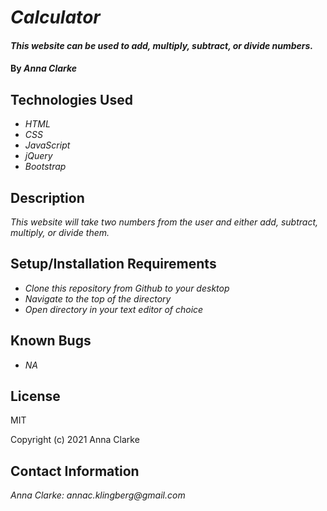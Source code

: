 # _Calculator_

#### _This website can be used to add, multiply, subtract, or divide numbers._

#### By _**Anna Clarke**_

## Technologies Used

* _HTML_
* _CSS_
* _JavaScript_
* _jQuery_
* _Bootstrap_

## Description

_This website will take two numbers from the user and either add, subtract, multiply, or divide them._

## Setup/Installation Requirements

* _Clone this repository from Github to your desktop_
* _Navigate to the top of the directory_
* _Open directory in your text editor of choice_


## Known Bugs

* _NA_


## License

MIT

Copyright (c) 2021 Anna Clarke

## Contact Information

_Anna Clarke: annac.klingberg@gmail.com_